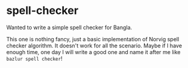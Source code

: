 # spell-checker

Wanted to write a simple spell checker for Bangla. 

This one is nothing fancy, just a basic implementation of Norvig spell checker algorithm. It doesn't work for all the scenario. 
Maybe if I have enough time, one day I will write a good one and name it after me like `bazlur spell checker`! 
